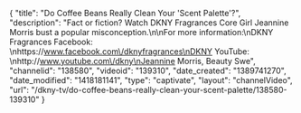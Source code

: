{
    "title": "Do Coffee Beans Really Clean Your 'Scent Palette'?",
    "description": "Fact or fiction? Watch DKNY Fragrances Core Girl Jeannine Morris bust a popular misconception.\n\nFor more information:\nDKNY Fragrances Facebook: \nhttps:\/\/www.facebook.com\/dknyfragrances\nDKNY YouTube: \nhttp:\/\/www.youtube.com\/dkny\nJeannine Morris, Beauty Swe",
    "channelid": "138580",
    "videoid": "139310",
    "date_created": "1389741270",
    "date_modified": "1418181141",
    "type": "captivate",
    "layout": "channelVideo",
    "url": "\/dkny-tv\/do-coffee-beans-really-clean-your-scent-palette\/138580-139310"
}